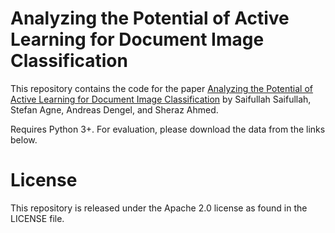 # Analyzing the Potential of Active Learning for Document Image Classification
This repository contains the code for the paper [Analyzing the Potential of Active Learning for Document Image Classification](To-be-added) by Saifullah Saifullah, Stefan Agne, Andreas Dengel, and Sheraz Ahmed.

Requires Python 3+. For evaluation, please download the data from the links below.

# License
This repository is released under the Apache 2.0 license as found in the LICENSE file.

